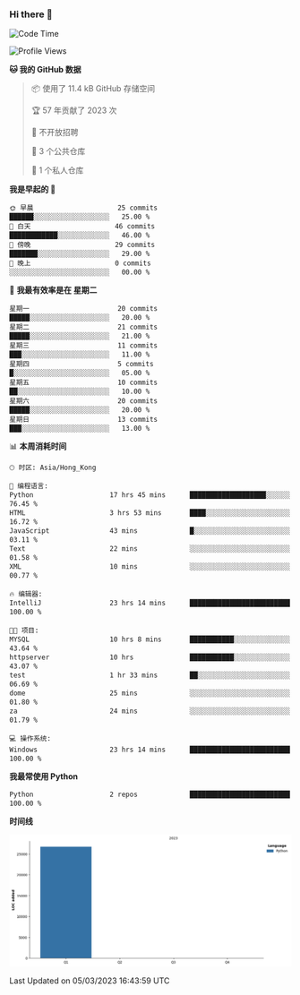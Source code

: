 ### Hi there 👋

<!--
**Mrzqd/Mrzqd** is a ✨ _special_ ✨ repository because its `README.md` (this file) appears on your GitHub profile.

Here are some ideas to get you started:

- 🔭 I’m currently working on ...
- 🌱 I’m currently learning ...
- 👯 I’m looking to collaborate on ...
- 🤔 I’m looking for help with ...
- 💬 Ask me about ...
- 📫 How to reach me: ...
- 😄 Pronouns: ...
- ⚡ Fun fact: ...
-->
<!--START_SECTION:waka-->
![Code Time](http://img.shields.io/badge/Code%20Time-36%20hrs%2031%20mins-blue)

![Profile Views](http://img.shields.io/badge/%E4%B8%AA%E4%BA%BA%E8%B5%84%E6%96%99%E8%A7%82%E7%9C%8B%E6%AC%A1%E6%95%B0-30-blue)

**🐱 我的 GitHub 数据** 

> 📦  使用了 11.4 kB GitHub 存储空间 
 > 
> 🏆 57 年贡献了 2023 次
 > 
> 🚫 不开放招聘
 > 
> 📜 3 个公共仓库 
 > 
> 🔑 1 个私人仓库 
 > 
**我是早起的 🐤** 

```text
🌞 早晨                     25 commits          ██████░░░░░░░░░░░░░░░░░░░   25.00 % 
🌆 白天                     46 commits          ████████████░░░░░░░░░░░░░   46.00 % 
🌃 傍晚                     29 commits          ███████░░░░░░░░░░░░░░░░░░   29.00 % 
🌙 晚上                     0 commits           ░░░░░░░░░░░░░░░░░░░░░░░░░   00.00 % 
```
📅 **我最有效率是在 星期二** 

```text
星期一                      20 commits          █████░░░░░░░░░░░░░░░░░░░░   20.00 % 
星期二                      21 commits          █████░░░░░░░░░░░░░░░░░░░░   21.00 % 
星期三                      11 commits          ███░░░░░░░░░░░░░░░░░░░░░░   11.00 % 
星期四                      5 commits           █░░░░░░░░░░░░░░░░░░░░░░░░   05.00 % 
星期五                      10 commits          ██░░░░░░░░░░░░░░░░░░░░░░░   10.00 % 
星期六                      20 commits          █████░░░░░░░░░░░░░░░░░░░░   20.00 % 
星期日                      13 commits          ███░░░░░░░░░░░░░░░░░░░░░░   13.00 % 
```


📊 **本周消耗时间** 

```text
🕑︎ 时区: Asia/Hong_Kong

💬 编程语言: 
Python                   17 hrs 45 mins      ███████████████████░░░░░░   76.45 % 
HTML                     3 hrs 53 mins       ████░░░░░░░░░░░░░░░░░░░░░   16.72 % 
JavaScript               43 mins             █░░░░░░░░░░░░░░░░░░░░░░░░   03.11 % 
Text                     22 mins             ░░░░░░░░░░░░░░░░░░░░░░░░░   01.58 % 
XML                      10 mins             ░░░░░░░░░░░░░░░░░░░░░░░░░   00.77 % 

🔥 编辑器: 
IntelliJ                 23 hrs 14 mins      █████████████████████████   100.00 % 

🐱‍💻 项目: 
MYSQL                    10 hrs 8 mins       ███████████░░░░░░░░░░░░░░   43.64 % 
httpserver               10 hrs              ███████████░░░░░░░░░░░░░░   43.07 % 
test                     1 hr 33 mins        ██░░░░░░░░░░░░░░░░░░░░░░░   06.69 % 
dome                     25 mins             ░░░░░░░░░░░░░░░░░░░░░░░░░   01.80 % 
za                       24 mins             ░░░░░░░░░░░░░░░░░░░░░░░░░   01.79 % 

💻 操作系统: 
Windows                  23 hrs 14 mins      █████████████████████████   100.00 % 
```

**我最常使用 Python** 

```text
Python                   2 repos             █████████████████████████   100.00 % 
```



**时间线**

![Lines of Code chart](https://raw.githubusercontent.com/Mrzqd/Mrzqd/main/assets/bar_graph.png)


 Last Updated on 05/03/2023 16:43:59 UTC
<!--END_SECTION:waka-->
